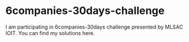 # 6companies-30days-challenge

I am participating in 6companies-30days challenge presented by MLSAC IOIT.
You can find my solutions here.
